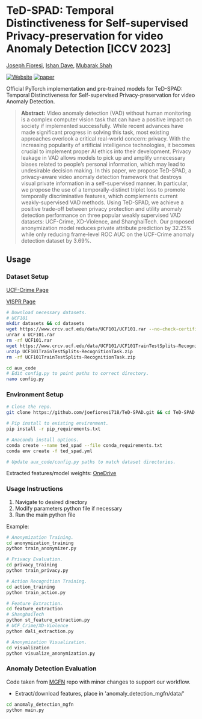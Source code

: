 # TeD-SPAD: Temporal Distinctiveness for Self-supervised Privacy-preservation for video Anomaly Detection [ICCV 2023]
[Joseph Fioresi](https://joefioresi718.github.io/), [Ishan Dave](https://scholar.google.com/citations?hl=en&user=fWu6sFgAAAAJ), [Mubarak Shah](https://scholar.google.com/citations?user=p8gsO3gAAAAJ&hl=en&oi=ao)

[![Website](https://img.shields.io/badge/Project-Website-87CEEB)](https://joefioresi718.github.io/TeD-SPAD_webpage/)
[![paper](https://img.shields.io/badge/arXiv-Paper-<COLOR>.svg)](https://arxiv.org/abs/2308.11072)

Official PyTorch implementation and pre-trained models for TeD-SPAD: Temporal Distinctiveness for Self-supervised Privacy-preservation for video Anomaly Detection.

> **Abstract:**
> Video anomaly detection (VAD) without human monitoring is a complex computer vision task that can have a positive impact on society if implemented successfully. While recent advances have made significant progress in solving this task, most existing approaches overlook a critical real-world concern: privacy. With the increasing popularity of artificial intelligence technologies, it becomes crucial to implement proper AI ethics into their development. Privacy leakage in VAD allows models to pick up and amplify unnecessary biases related to people’s personal information, which may lead to undesirable decision making.
> In this paper, we propose TeD-SPAD, a privacy-aware video anomaly detection framework that destroys visual private information in a self-supervised manner. In particular, we propose the use of a temporally-distinct triplet loss to promote temporally discriminative features, which complements current weakly-supervised VAD methods. Using TeD-SPAD, we achieve a positive trade-off between privacy protection and utility anomaly detection performance on three popular weakly supervised VAD datasets: UCF-Crime, XD-Violence, and ShanghaiTech. Our proposed anonymization model reduces private attribute prediction by 32.25% while only reducing frame-level ROC AUC on the UCF-Crime anomaly detection dataset by 3.69%.

## Usage

### Dataset Setup
[UCF-Crime Page](https://www.crcv.ucf.edu/projects/real-world/)

[VISPR Page](https://tribhuvanesh.github.io/vpa/)
```bash
# Download necessary datasets.
# UCF101
mkdir datasets && cd datasets
wget https://www.crcv.ucf.edu/data/UCF101/UCF101.rar --no-check-certificate
unrar x UCF101.rar
rm -rf UCF101.rar
wget https://www.crcv.ucf.edu/data/UCF101/UCF101TrainTestSplits-RecognitionTask.zip --no-check-certificate
unzip UCF101TrainTestSplits-RecognitionTask.zip
rm -rf UCF101TrainTestSplits-RecognitionTask.zip

cd aux_code
# Edit config.py to point paths to correct directory.
nano config.py
```


### Environment Setup
```bash
# Clone the repo.
git clone https://github.com/joefioresi718/TeD-SPAD.git && cd TeD-SPAD

# Pip install to existing environment.
pip install -r pip_requirements.txt

# Anaconda install options.
conda create --name ted_spad --file conda_requirements.txt
conda env create -f ted_spad.yml

# Update aux_code/config.py paths to match dataset directories.
```

Extracted features/model weights: [OneDrive](https://1drv.ms/f/s!Ah-hee3NbVf7ge97m4_amfmsrmHKig?e=etleeR)

### Usage Instructions
1. Navigate to desired directory
2. Modify parameters python file if necessary
3. Run the main python file

Example:
```bash
# Anonymization Training.
cd anonymization_training
python train_anonymizer.py

# Privacy Evaluation.
cd privacy_training
python train_privacy.py

# Action Recognition Training.
cd action_training
python train_action.py

# Feature Extraction.
cd feature_extraction
# ShanghaiTech
python st_feature_extraction.py
# UCF_Crime/XD-Violence
python dali_extraction.py

# Anonymization Visualization.
cd visualization
python visualize_anonymization.py
```


### Anomaly Detection Evaluation
Code taken from [MGFN](https://github.com/carolchenyx/MGFN) repo with minor changes to support our workflow.
- Extract/download features, place in 'anomaly_detection_mgfn/data/'
```bash
cd anomaly_detection_mgfn
python main.py
```
